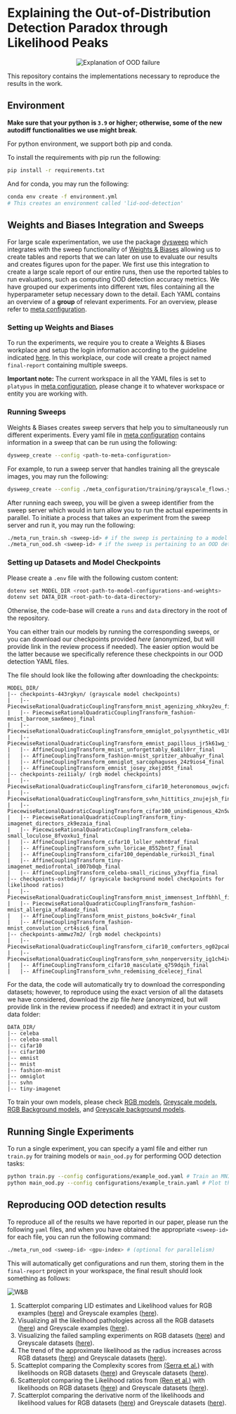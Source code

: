 # Explaining the Out-of-Distribution Detection Paradox through Likelihood Peaks 

<p align="center">
  <img src="./figures/main_figure.png" alt="Explanation of OOD failure" />
</p>


This repository contains the implementations necessary to reproduce the results in the work.

## Environment

**Make sure that your python is `3.9` or higher; otherwise, some of the new autodiff functionalities we use might break**.

For python environment, we support both pip and conda.

To install the requirements with pip run the following:

```bash
pip install -r requirements.txt
```

And for conda, you may run the following:

```bash
conda env create -f environment.yml 
# This creates an environment called 'lid-ood-detection'
```

## Weights and Biases Integration and Sweeps

For large scale experimentation, we use the package [dysweep](https://github.com/HamidrezaKmK/dysweep) which integrates with the sweep functionality of [Weights & Biases](https://wandb.ai/site) allowing us to create tables and reports that we can later on use to evaluate our results and creates figures upon for the paper. 
We first use this integration to create a large scale report of our entire runs, then use the reported tables to run evaluations, such as computing OOD detection accuracy metrics.
We have grouped our experiments into different `YAML` files containing all the hyperparameter setup necessary down to the detail. Each YAML contains an overview of a **group** of relevant experiments. For an overview, please refer to [meta configuration](./meta_configurations/).

### Setting up Weights and Biases

To run the experiments, we require you to create a Weights & Biases workplace and setup the login information according to the guideline indicated [here](https://docs.wandb.ai/quickstart). In this workplace, our code will create a project named `final-report` containing multiple sweeps. 

**Important note:** The current workspace in all the YAML files is set to `platypus` in [meta configuration](./meta_configurations/), please change it to whatever workspace or entity you are working with.

### Running Sweeps

Weights & Biases creates sweep servers that help you to simultaneously run different experiments.
Every yaml file in [meta configuration](./meta_configurations/) contains information in a sweep that can be run using the following:
```bash
dysweep_create --config <path-to-meta-configuration>
```
For example, to run a sweep server that handles training all the greyscale images, you may run the following:
```bash
dysweep_create --config ./meta_configuration/training/grayscale_flows.yaml
```
After running each sweep, you will be given a sweep identifier from the sweep server which would in turn allow you to run the actual experiments in parallel. To initiate a process that takes an experiment from the sweep server and run it, you may run the following:
```bash
./meta_run_train.sh <sweep-id> # if the sweep is pertaining to a model training task
./meta_run_ood.sh <sweep-id> # if the sweep is pertaining to an OOD detection task
```

### Setting up Datasets and Model Checkpoints

Please create a `.env` file with the following custom content:

```bash
dotenv set MODEL_DIR <root-path-to-model-configurations-and-weights>
dotenv set DATA_DIR <root-path-to-data-directory>
```

Otherwise, the code-base will create a `runs` and `data` directory in the root of the repository.

You can either train our models by running the corresponding sweeps, or you can download our checkpoints provided *here* (anonymized, but will provide link in the review process if needed). The easier option would be the latter because we specifically reference these checkpoints in our OOD detection YAML files.


The file should look like the following after downloading the checkpoints:

```
MODEL_DIR/
|-- checkpoints-443rgkyn/ (grayscale model checkpoints)
|   |-- PiecewiseRationalQuadraticCouplingTransform_mnist_agenizing_xhkxy2eu_final
|   |-- PiecewiseRationalQuadraticCouplingTransform_fashion-mnist_barroom_sax6meoj_final
|   |-- PiecewiseRationalQuadraticCouplingTransform_omniglot_polysynthetic_v816f4eg_final
|   |-- PiecewiseRationalQuadraticCouplingTransform_emnist_papillous_jr5k61wg_final
|   |-- AffineCouplingTransform_mnist_unforgettably_6a8il0rr_final
|   |-- AffineCouplingTransform_fashion-mnist_spritzer_ahbuahyr_final
|   |-- AffineCouplingTransform_omniglot_sarcophaguses_24z9ios4_final
|   |-- AffineCouplingTransform_emnist_josey_zkejz05t_final
|-- checkpoints-zei1ialy/ (rgb model checkpoints)
|   |-- PiecewiseRationalQuadraticCouplingTransform_cifar10_heteronomous_owjcfa1x_final
|   |-- PiecewiseRationalQuadraticCouplingTransform_svhn_hittitics_znujejsh_final
|   |-- PiecewiseRationalQuadraticCouplingTransform_cifar100_unindigenous_42n5ww2b_final
|   |-- PiecewiseRationalQuadraticCouplingTransform_tiny-imagenet_directors_zk9ezaia_final
|   |-- PiecewiseRationalQuadraticCouplingTransform_celeba-small_loculose_8fvoxku1_final
|   |-- AffineCouplingTransform_cifar10_loller_neht0raf_final
|   |-- AffineCouplingTransform_svhn_loricae_8552bnt7_final
|   |-- AffineCouplingTransform_cifar100_dependable_rurkoi3l_final
|   |-- AffineCouplingTransform_tiny-imagenet_mediofrontal_i007b0qb_final
|   |-- AffineCouplingTransform_celeba-small_ricinus_y3xyffia_final
|-- checkpoints-oxtbdajf/ (grayscale background model checkpoints for likelihood ratios)
|   |-- PiecewiseRationalQuadraticCouplingTransform_mnist_immensest_1nffbhhl_final
|   |-- PiecewiseRationalQuadraticCouplingTransform_fashion-mnist_allergia_xfa8aodz_final
|   |-- AffineCouplingTransform_mnist_pistons_bo4c5v4r_final
|   |-- AffineCouplingTransform_fashion-mnist_convolution_crt4sic6_final
|-- checkpoints-ammwz7m2/ (rgb model checkpoints)
|   |-- PiecewiseRationalQuadraticCouplingTransform_cifar10_comforters_og02pcak_final
|   |-- PiecewiseRationalQuadraticCouplingTransform_svhn_nonperversity_ig1ch4iv_final
|   |-- AffineCouplingTransform_cifar10_masculate_q759dqih_final
|   |-- AffineCouplingTransform_svhn_redemising_dcelecej_final
```

For the data, the code will automatically try to download the corresponding datasets; however, to reproduce using the exact version of all the datasets we have considered, download the zip file *here* (anonymized, but will provide link in the review process if needed) and extract it in your custom data folder:

```
DATA_DIR/
|-- celeba
|-- celeba-small
|-- cifar10
|-- cifar100
|-- emnist
|-- mnist
|-- fashion-mnist
|-- omniglot
|-- svhn
|-- tiny-imagenet
```

To train your own models, please check [RGB models](./meta_configurations/training/colorful_flows.yaml), [Greyscale models](./meta_configurations/training/grayscale_flows.yaml), [RGB Background models](./meta_configurations/training/colorful_background_flows.yaml), and [Greyscale background models](./meta_configurations/training/grayscale_background_flows.yaml).

## Running Single Experiments

To run a single experiment, you can specify a yaml file and either run `train.py` for training models or `main_ood.py` for performing OOD detection tasks:

```bash
python train.py --config configurations/example_ood.yaml # Train an MNIST model
python main_ood.py --config configurations/example_train.yaml # Plot the scatterplot of LID estimates and likelihoods for MNIST on an FMNIST-trained model
```

## Reproducing OOD detection results

To reproduce all of the results we have reported in our paper, please run the following `yaml` files, and when you have obtained the appropriate `<sweep-id>` for each file, you can run the following command:

```bash
./meta_run_ood <sweep-id> <gpu-index> # (optional for parallelism)
```
This will automatically get configurations and run them, storing them in the `final-report` project in your workspace, the final result should look something as follows:

![W&B](./figures/screenshot-sweeps.png)

1. Scatterplot comparing LID estimates and Likelihood values for RGB examples ([here](./meta_configurations/ood/rgb_ID_vs_likelihood.yaml)) and Greyscale examples ([here](./meta_configurations/ood/grayscale_ID_vs_likelihood.yaml)).
2. Visualizing all the likelihood pathologies across all the RGB datasets ([here](./meta_configurations/ood/rgb_likelihoods_comparison.yaml)) and Greyscale examples ([here](./meta_configurations/ood/grayscale_ID_vs_likelihood.yaml)).
3. Visualizing the failed sampling experiments on RGB datasets ([here](./meta_configurations/ood/rgb_sampling.yaml)) and Greyscale datasets ([here](./meta_configurations/ood/grayscale_sampling.yaml)).
4. The trend of the approximate likelihood as the radius increases across RGB datasets ([here](./meta_configurations/ood/rgb_rho_r_trend.yaml)) and Greyscale datasets ([here](./meta_configurations/ood/grayscale_rho_r_trend.yaml)).
5. Scatteplot comparing the Complexity scores from [(Serra et al.)](https://openreview.net/forum?id=SyxIWpVYvr) with likelihoods on RGB datasets ([here](./meta_configurations/ood/rgb_complexity.yaml)) and Greyscale datasets ([here](./meta_configurations/ood/grayscale_complexity.yaml)).
6. Scatterplot comparing the Likelihood ratios from [(Ren et al.)](https://proceedings.neurips.cc/paper/2019/file/1e79596878b2320cac26dd792a6c51c9-Paper.pdf) with likelihoods on RGB datasets ([here](./meta_configurations/ood/rgb_ratios.yaml)) and Greyscale datasets ([here](./meta_configurations/ood/grayscale_ratios.yaml)).
7. Scatterplot comparing the derivative norm of the likelihoods and likelihood values for RGB datasets ([here](./meta_configurations/ood/rgb_JEM_vol.yaml)) and Greyscale datasets ([here](./meta_configurations/ood/grayscale_JEM_vol.yaml)).